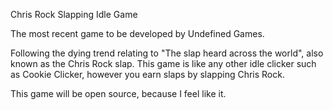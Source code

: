 Chris Rock Slapping Idle Game
 
 The most recent game to be developed by Undefined Games.
 
Following the dying trend relating to "The slap heard across the world", also known as the Chris Rock slap. This game is like any other idle clicker such as Cookie Clicker, however you earn slaps by slapping Chris Rock.
 
 This game will be open source, because I feel like it.

